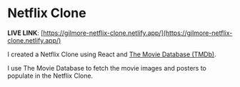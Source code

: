 # Netflix Clone

**LIVE LINK**: [https://gilmore-netflix-clone.netlify.app/](https://gilmore-netflix-clone.netlify.app/)

I created a Netflix Clone using React and [The Movie Database (TMDb)](https://www.themoviedb.org/).

I use The Movie Database to fetch the movie images and posters to populate in the Netflix Clone.
